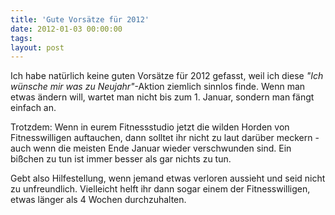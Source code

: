 ```yaml
---
title: 'Gute Vorsätze für 2012'
date: 2012-01-03 00:00:00 
tags: 
layout: post
---
```

Ich habe natürlich keine guten Vorsätze für 2012 gefasst, weil ich diese *"Ich wünsche mir was zu Neujahr"*-Aktion ziemlich sinnlos finde. Wenn man etwas ändern will, wartet man nicht bis zum 1. Januar, sondern man fängt einfach an.

Trotzdem: Wenn in eurem Fitnessstudio jetzt die wilden Horden von Fitnesswilligen auftauchen, dann solltet ihr nicht zu laut darüber meckern - auch wenn die meisten Ende Januar wieder verschwunden sind. Ein bißchen zu tun ist immer besser als gar nichts zu tun.

Gebt also Hilfestellung, wenn jemand etwas verloren aussieht und seid nicht zu unfreundlich. Vielleicht helft ihr dann sogar einem der Fitnesswilligen, etwas länger als 4 Wochen durchzuhalten.
